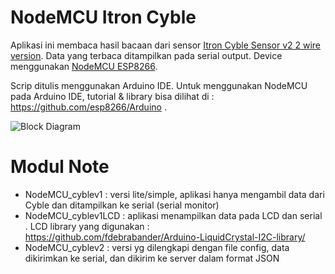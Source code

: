 # NodeMCU Itron Cyble 
Aplikasi ini membaca hasil bacaan dari sensor [Itron Cyble Sensor v2 2 wire version](https://www.itron.com/eu/technology/product-services-catalog/products/2/4/4/cyble-sensor). Data yang terbaca ditampilkan pada serial output. 
Device menggunakan [NodeMCU ESP8266](http://nodemcu.com/index_en.html).

Scrip ditulis menggunakan Arduino IDE. Untuk menggunakan NodeMCU pada Arduino IDE, tutorial & library bisa dilihat di : 
https://github.com/esp8266/Arduino .

![Block Diagram](http://apps.noobwork.com/content/NodeMCU_CybleL1LCD.png)

# Modul Note 

- NodeMCU_cyblev1	: versi lite/simple, aplikasi hanya mengambil data dari Cyble dan ditampilkan ke serial (serial monitor)
- NodeMCU_cyblev1LCD	: aplikasi menampilkan data pada LCD dan serial . LCD library yang digunakan : https://github.com/fdebrabander/Arduino-LiquidCrystal-I2C-library/
- NodeMCU_cyblev2	: versi yg dilengkapi dengan file config, data dikirimkan ke serial, dan dikirim ke server dalam format JSON 
